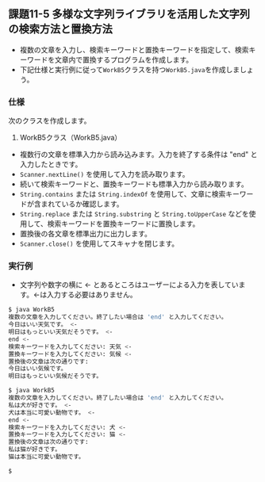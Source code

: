 ## 課題11-5 多様な文字列ライブラリを活用した文字列の検索方法と置換方法

- 複数の文章を入力し、検索キーワードと置換キーワードを指定して、検索キーワードを文章内で置換するプログラムを作成します。
- 下記仕様と実行例に従って`WorkB5`クラスを持つ`WorkB5.java`を作成しましょう。

### 仕様

次のクラスを作成します。

1. WorkB5クラス（WorkB5.java）

- 複数行の文章を標準入力から読み込みます。入力を終了する条件は "end" と入力したときです。
- `Scanner.nextLine()` を使用して入力を読み取ります。
- 続いて検索キーワードと、置換キーワードも標準入力から読み取ります。
- `String.contains` または `String.indexOf` を使用して、文章に検索キーワードが含まれているか確認します。
- `String.replace` または `String.substring` と `String.toUpperCase` などを使用して、検索キーワードを置換キーワードに置換します。
- 置換後の各文章を標準出力に出力します。
- `Scanner.close()` を使用してスキャナを閉じます。

### 実行例

- 文字列や数字の横に <- とあるところはユーザーによる入力を表しています。<-は入力する必要はありません。

```sh
$ java WorkB5
複数の文章を入力してください。終了したい場合は 'end' と入力してください。
今日はいい天気です。 <-
明日はもっといい天気だそうです。 <-
end <-
検索キーワードを入力してください: 天気 <-
置換キーワードを入力してください: 気候 <-
置換後の文章は次の通りです:
今日はいい気候です。
明日はもっといい気候だそうです。

$ java WorkB5
複数の文章を入力してください。終了したい場合は 'end' と入力してください。
私は犬が好きです。 <-
犬は本当に可愛い動物です。 <-
end <-
検索キーワードを入力してください: 犬 <-
置換キーワードを入力してください: 猫 <-
置換後の文章は次の通りです:
私は猫が好きです。
猫は本当に可愛い動物です。

$
```